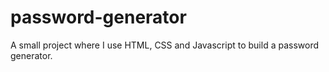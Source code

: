 # password-generator
A small project where I use HTML, CSS and Javascript to build a password generator. 
